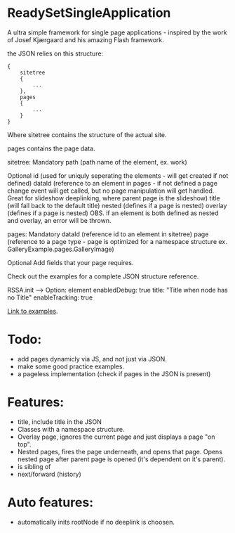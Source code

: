 ReadySetSingleApplication
=========================

A ultra simple framework for single page applications - inspired by the work of Josef Kjærgaard and his amazing Flash framework.

the JSON relies on this structure:

    {
    	sitetree
    	{
    		...
    	},
    	pages
    	{
    		...
    	}
    }

Where sitetree contains the structure of the actual site.

pages contains the page data.

sitetree:
Mandatory
path (path name of the element, ex. work)

Optional
id (used for uniquly seperating the elements - will get created if not defined)
dataId (reference to an element in pages - if not defined a page change event will get called, but no page manipulation will get handled. Great for slideshow deeplinking, where parent page is the slideshow)
title (will fall back to the default title)
nested (defines if a page is nested)
overlay (defines if a page is nested)
OBS. if an element is both defined as nested and overlay, an error will be thrown. 



pages:
Mandatory
dataId (reference id to an element in sitetree)
page (reference to a page type - page is optimized for a namespace structure ex. GalleryExample.pages.GalleryImage)

Optional
Add fields that your page requires.



Check out the examples for a complete JSON structure reference.



RSSA.init -->
Option: element
enabledDebug: true
title: "Title when node has no Title"
enableTracking: true


[Link to examples](http://rwatgg.dk/labs/rssa).




# Todo:
* add pages dynamicly via JS, and not just via JSON.
* make some good practice examples.
* a pageless implementation (check if pages in the JSON is present)


# Features:
* title, include title in the JSON
* Classes with a namespace structure.
* Overlay page, ignores the current page and just displays a page "on top".
* Nested pages, fires the page underneath, and opens that page. Opens nested page after parent page is opened (it's dependent on it's parent).
* is sibling of
* next/forward (history)

# Auto features:
* automatically inits rootNode if no deeplink is choosen.